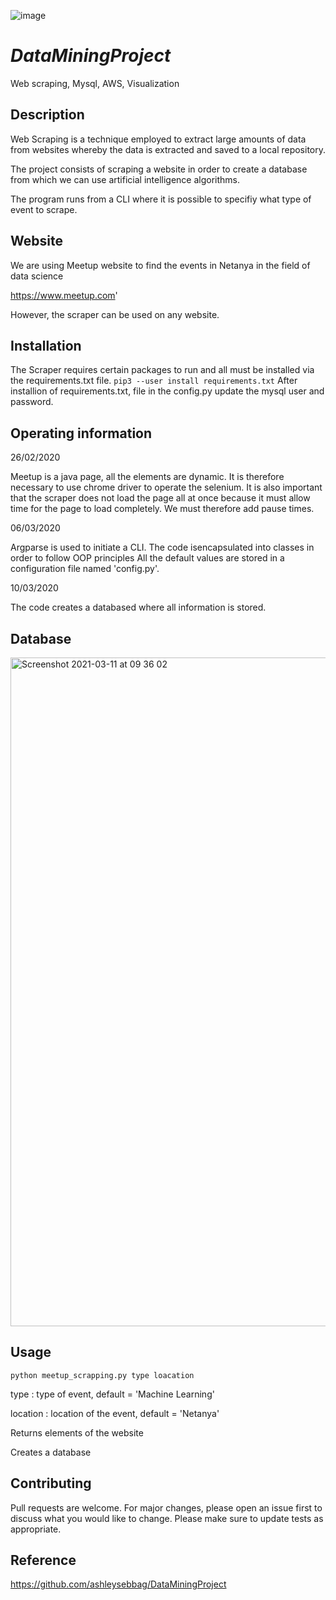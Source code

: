 ![image](https://user-images.githubusercontent.com/78728544/110751840-16b53880-824d-11eb-88cc-99b95077fa42.png)
# _DataMiningProject_
Web scraping, Mysql, AWS, Visualization

## Description

Web Scraping is a technique employed to extract large amounts of data from websites whereby the data is extracted and saved to a local repository.

The project consists of scraping a website in order to create a database from which we can use artificial intelligence algorithms.

The program runs from a CLI where it is possible to specifiy what type of event to scrape.


## Website

We are using Meetup website to find the events in Netanya in the field of data science

https://www.meetup.com'

However, the scraper can be used on any website. 

## Installation

The Scraper requires certain packages to run and all must be installed via the requirements.txt file.
`pip3 --user install requirements.txt`
After installion of requirements.txt, file in the config.py update the mysql user and password.

## Operating information

26/02/2020

Meetup is a java page, all the elements are dynamic. 
It is therefore necessary to use chrome driver to operate the selenium. 
It is also important that the scraper does not load the page all at once because it must allow time for the page to load completely. 
We must therefore add pause times. 

06/03/2020 

Argparse is used to initiate a CLI.
The code isencapsulated into classes in order to follow OOP principles
All the default values are stored in a configuration file named 'config.py'.

10/03/2020 

The code creates a databased where all information is stored.


## Database
<img width="1070" alt="Screenshot 2021-03-11 at 09 36 02" src="https://user-images.githubusercontent.com/78728544/110751965-419f8c80-824d-11eb-8851-297080f00f14.png">


## Usage

```terminal
python meetup_scrapping.py type loacation
```

type : type of event, default = 'Machine Learning'

location : location of the event, default = 'Netanya'

Returns elements of the website

Creates a database

## Contributing

Pull requests are welcome. For major changes, please open an issue first to discuss what you would like to change.
Please make sure to update tests as appropriate.

## Reference

https://github.com/ashleysebbag/DataMiningProject
